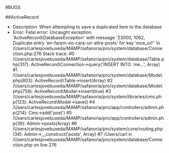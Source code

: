 #BUGS

##ActiveRecord
- Description: When attempting to save a duplicated item to the database
- Error: Fatal error: Uncaught exception 'ActiveRecord\DatabaseException' with message '23000, 1062, Duplicate entry 'en-farem-en-cara-un-altre-posts' for key 'nice_url'' in /Users/carlesjovebuxeda/MAMP/safanoria/pro/system/database/Connection.php:276 Stack trace: #0 /Users/carlesjovebuxeda/MAMP/safanoria/pro/system/database/Table.php(317): ActiveRecord\Connection->query('INSERT INTO `me...', Array) #1 /Users/carlesjovebuxeda/MAMP/safanoria/pro/system/database/Model.php(803): ActiveRecord\Table->insert(Array) #2 /Users/carlesjovebuxeda/MAMP/safanoria/pro/system/database/Model.php(758): ActiveRecord\Model->insert(true) #3 /Users/carlesjovebuxeda/MAMP/safanoria/pro/system/libraries/cms.php(123): ActiveRecord\Model->save() #4 /Users/carlesjovebuxeda/MAMP/safanoria/pro/app/controllers/admin.php(214): Cms->add('post') #5 /Users/carlesjovebuxeda/MAMP/safanoria/pro/app/controllers/admin.php(39): Admin->posts(Array) #6 /Users/carlesjovebuxeda/MAMP/safanoria/pro/system/core/routing.php(34): Admin->__construct('posts', Array) #7 /Users/carl in /Users/carlesjovebuxeda/MAMP/safanoria/pro/system/database/Connection.php on line 276

